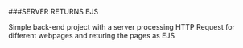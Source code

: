 ###SERVER RETURNS EJS

Simple back-end project with a server processing HTTP Request for different webpages and returing the pages as EJS
